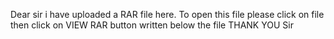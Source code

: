 Dear sir i have uploaded a RAR file here. To open this file please click on file then click on VIEW RAR button written below the file 
THANK YOU Sir
